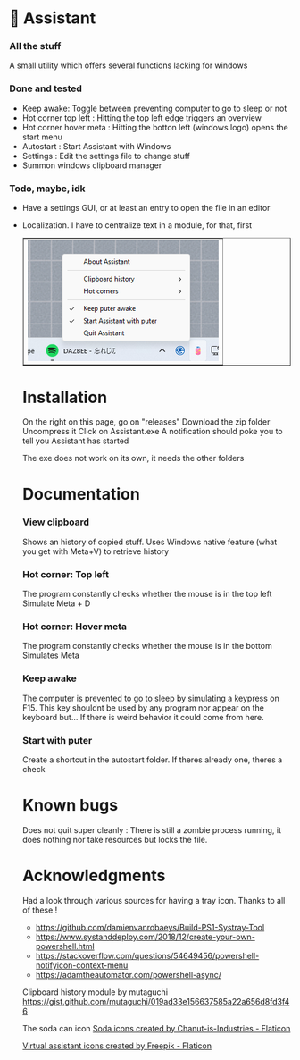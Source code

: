 

# 💽 Assistant

### All the stuff

A small utility which offers several functions lacking for windows

### Done and tested
- Keep awake: Toggle between preventing computer to go to sleep or not
- Hot corner top left : Hitting the top left edge triggers an overview
- Hot corner hover meta : Hitting the botton left (windows logo) opens the start menu
- Autostart : Start Assistant with Windows
- Settings : Edit the settings file to change stuff
- Summon windows clipboard manager


### Todo, maybe, idk
- Have a settings GUI, or at least an entry to open the file in an editor
- Localization. I have to centralize text in a module, for that, first


  <table align="center" border="none">
      <td><img src="https://github.com/teamcons/Assistant/blob/main/images/Screenshot.png"" /></td>
</table>


# Installation

On the right on this page, go on "releases"
Download the zip folder
Uncompress it
Click on Assistant.exe
A notification should poke you to tell you Assistant has started

The exe does not work on its own, it needs the other folders


# Documentation

### View clipboard

Shows an history of copied stuff.
Uses Windows native feature (what you get with Meta+V) to retrieve history



### Hot corner: Top left
The program constantly checks whether the mouse is in the top left
Simulate Meta + D

### Hot corner: Hover meta

The program constantly checks whether the mouse is in the bottom
Simulates Meta

### Keep awake

The computer is prevented to go to sleep by simulating a keypress on F15.
This key shouldnt be used by any program nor appear on the keyboard but... If there is weird behavior it could come from here.


### Start with puter
Create a shortcut in the autostart folder. If theres already one, theres a check


# Known bugs

Does not quit super cleanly : There is still a zombie process running, it does nothing nor take resources but locks the file.




# Acknowledgments

Had a look through various sources for having a tray icon. Thanks to all of these !
- https://github.com/damienvanrobaeys/Build-PS1-Systray-Tool
- https://www.systanddeploy.com/2018/12/create-your-own-powershell.html
- https://stackoverflow.com/questions/54649456/powershell-notifyicon-context-menu
- https://adamtheautomator.com/powershell-async/


Clipboard history module by mutaguchi
https://gist.github.com/mutaguchi/019ad33e156637585a22a656d8fd3f46


The soda can icon
<a href="https://www.flaticon.com/free-icons/soda" title="soda icons">Soda icons created by Chanut-is-Industries - Flaticon</a>

<a href="https://www.flaticon.com/free-icons/virtual-assistant" title="virtual assistant icons">Virtual assistant icons created by Freepik - Flaticon</a>

